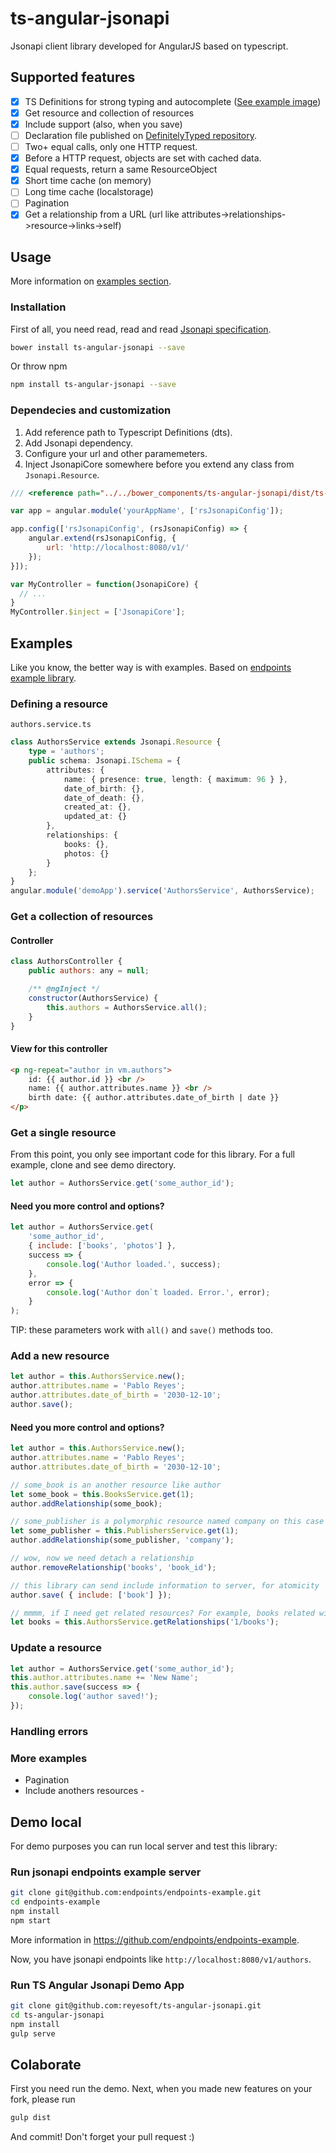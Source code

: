 # ts-angular-jsonapi

Jsonapi client library developed for AngularJS based on typescript.

## Supported features

- [x] TS Definitions for strong typing and autocomplete ([See example image](https://github.com/reyesoft/ts-angular-jsonapi/wiki/Autocomplete))
- [x] Get resource and collection of resources
- [x] Include support (also, when you save)
- [ ] Declaration file published on [DefinitelyTyped repository](https://github.com/borisyankov/DefinitelyTyped).
- [ ] Two+ equal calls, only one HTTP request.
- [x] Before a HTTP request, objects are set with cached data.
- [x] Equal requests, return a same ResourceObject
- [x] Short time cache (on memory)
- [ ] Long time cache (localstorage)
- [ ] Pagination
- [x] Get a relationship from a URL (url like attributes->relationships->resource->links->self)

## Usage

More information on [examples section](#examples).

### Installation

First of all, you need read, read and read [Jsonapi specification](http://jsonapi.org/).

```bash
bower install ts-angular-jsonapi --save
```

Or throw npm

```bash
npm install ts-angular-jsonapi --save
```

### Dependecies and customization

1. Add reference path to Typescript Definitions (dts).
2. Add Jsonapi dependency.
3. Configure your url and other paramemeters.
4. Inject JsonapiCore somewhere before you extend any class from `Jsonapi.Resource`.

```javascript
/// <reference path="../../bower_components/ts-angular-jsonapi/dist/ts-angular-jsonapi.d.ts"/>

var app = angular.module('yourAppName', ['rsJsonapiConfig']);

app.config(['rsJsonapiConfig', (rsJsonapiConfig) => {
    angular.extend(rsJsonapiConfig, {
        url: 'http://localhost:8080/v1/'
    });
}]);

var MyController = function(JsonapiCore) {
  // ...
}
MyController.$inject = ['JsonapiCore'];
```

## Examples

Like you know, the better way is with examples. Based on [endpoints example library](https://github.com/endpoints/endpoints-example/).

### Defining a resource

`authors.service.ts`

```typescript
class AuthorsService extends Jsonapi.Resource {
    type = 'authors';
    public schema: Jsonapi.ISchema = {
        attributes: {
            name: { presence: true, length: { maximum: 96 } },
            date_of_birth: {},
            date_of_death: {},
            created_at: {},
            updated_at: {}
        },
        relationships: {
            books: {},
            photos: {}
        }
    };
}
angular.module('demoApp').service('AuthorsService', AuthorsService);
```

### Get a collection of resources

#### Controller

```javascript
class AuthorsController {
    public authors: any = null;

    /** @ngInject */
    constructor(AuthorsService) {
        this.authors = AuthorsService.all();
    }
}
```

#### View for this controller

```html
<p ng-repeat="author in vm.authors">
    id: {{ author.id }} <br />
    name: {{ author.attributes.name }} <br />
    birth date: {{ author.attributes.date_of_birth | date }}
</p>
```

### Get a single resource

From this point, you only see important code for this library. For a full example, clone and see demo directory.

```javascript
let author = AuthorsService.get('some_author_id');
```

#### Need you more control and options?

```javascript
let author = AuthorsService.get(
    'some_author_id',
    { include: ['books', 'photos'] },
    success => {
        console.log('Author loaded.', success);
    },
    error => {
        console.log('Author don`t loaded. Error.', error);
    }
);
```

TIP: these parameters work with `all()` and `save()` methods too.

### Add a new resource

```javascript
let author = this.AuthorsService.new();
author.attributes.name = 'Pablo Reyes';
author.attributes.date_of_birth = '2030-12-10';
author.save();
```

#### Need you more control and options?

```javascript
let author = this.AuthorsService.new();
author.attributes.name = 'Pablo Reyes';
author.attributes.date_of_birth = '2030-12-10';

// some_book is an another resource like author
let some_book = this.BooksService.get(1);
author.addRelationship(some_book);

// some_publisher is a polymorphic resource named company on this case
let some_publisher = this.PublishersService.get(1);
author.addRelationship(some_publisher, 'company');

// wow, now we need detach a relationship
author.removeRelationship('books', 'book_id');

// this library can send include information to server, for atomicity
author.save( { include: ['book'] });

// mmmm, if I need get related resources? For example, books related with author 1
let books = this.AuthorsService.getRelationships('1/books');
```

### Update a resource

```javascript
let author = AuthorsService.get('some_author_id');
this.author.attributes.name += 'New Name';
this.author.save(success => {
    console.log('author saved!');
});
```

### Handling errors

### More examples

- Pagination
- Include anothers resources -

## Demo local

For demo purposes you can run local server and test this library:

### Run jsonapi endpoints example server

```bash
git clone git@github.com:endpoints/endpoints-example.git
cd endpoints-example
npm install
npm start
```

More information in <https://github.com/endpoints/endpoints-example>.

Now, you have jsonapi endpoints like `http://localhost:8080/v1/authors`.

### Run TS Angular Jsonapi Demo App

```bash
git clone git@github.com:reyesoft/ts-angular-jsonapi.git
cd ts-angular-jsonapi
npm install
gulp serve
```

## Colaborate

First you need run the demo. Next, when you made new features on your fork, please run

```bash
gulp dist
```

And commit! Don't forget your pull request :)
